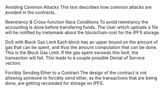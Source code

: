 Avoiding Common Attacks
This text describes how common attacks are avoided in the contracts.

Reentrancy & Cross-function Race Conditions
To avoid reentrancy the accounting is done before transfering funds. The User which uploads a file will be notified by metamask about the blockchain cost for the IPFS storage.

DoS with Block Gas Limit
Each block has an upper bound on the amount of gas that can be spent, and thus the amount computation that can be done. This is the Block Gas Limit. If the gas spent exceeds this limit, the transaction will fail. This leads to a couple possible Denial of Service vectors

Forcibly Sending Ether to a Contract
The design of the contract is not allowing someone to forcibly send ether, as the transactions that are being done, are getting recoreded for storage on IPFS.
